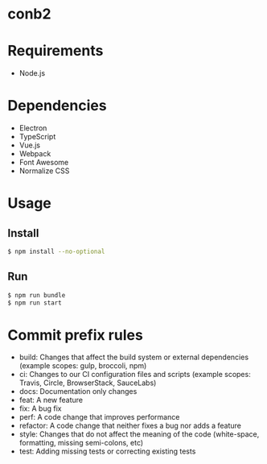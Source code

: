conb2
===

# Requirements

* Node.js

# Dependencies

* Electron
* TypeScript
* Vue.js
* Webpack
* Font Awesome
* Normalize CSS

# Usage

## Install

```bash
$ npm install --no-optional
```

## Run

```bash
$ npm run bundle
$ npm run start
```

# Commit prefix rules

* build: Changes that affect the build system or external dependencies (example scopes: gulp, broccoli, npm)
* ci: Changes to our CI configuration files and scripts (example scopes: Travis, Circle, BrowserStack, SauceLabs)
* docs: Documentation only changes
* feat: A new feature
* fix: A bug fix
* perf: A code change that improves performance
* refactor: A code change that neither fixes a bug nor adds a feature
* style: Changes that do not affect the meaning of the code (white-space, formatting, missing semi-colons, etc)
* test: Adding missing tests or correcting existing tests
